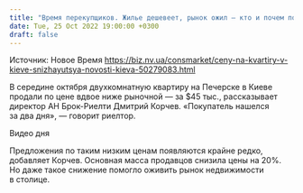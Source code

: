 ```yaml
---
title: "Время перекупщиков. Жилье дешевеет, рынок ожил — кто и почем покупает квартиры в Киеве"
date: Tue, 25 Oct 2022 19:00:00 +0300
draft: false
---
```

Источник: Новое Время https://biz.nv.ua/consmarket/ceny-na-kvartiry-v-kieve-snizhayutsya-novosti-kieva-50279083.html


В середине октября двухкомнатную квартиру на Печерске в Киеве продали по цене вдвое ниже рыночной — за $45 тыс., рассказывает директор АН Брок-Риелти Дмитрий Корчев. «Покупатель нашелся за два дня», — говорит риелтор.

 Видео дня   

Предложения по таким низким ценам появляются крайне редко, добавляет Корчев. Основная масса продавцов снизила цены на 20%. Но даже такое снижение помогло оживить рынок недвижимости в столице. 
